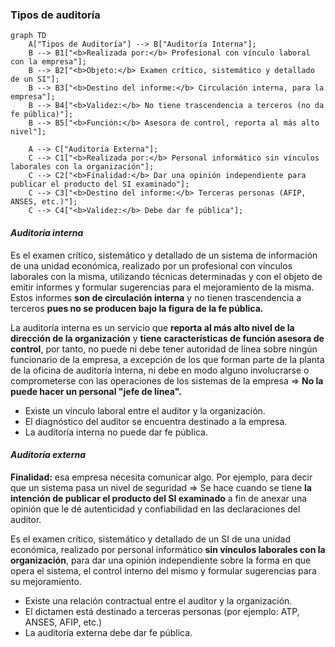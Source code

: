 ### Tipos de auditoría

```mermaid
graph TD
    A["Tipos de Auditoría"] --> B["Auditoría Interna"];
    B --> B1["<b>Realizada por:</b> Profesional con vínculo laboral con la empresa"];
    B --> B2["<b>Objeto:</b> Examen crítico, sistemático y detallado de un SI"];
    B --> B3["<b>Destino del informe:</b> Circulación interna, para la empresa"];
    B --> B4["<b>Validez:</b> No tiene trascendencia a terceros (no da fe pública)"];
    B --> B5["<b>Función:</b> Asesora de control, reporta al más alto nivel"];

    A --> C["Auditoría Externa"];
    C --> C1["<b>Realizada por:</b> Personal informático sin vínculos laborales con la organización"];
    C --> C2["<b>Finalidad:</b> Dar una opinión independiente para publicar el producto del SI examinado"];
    C --> C3["<b>Destino del informe:</b> Terceras personas (AFIP, ANSES, etc.)"];
    C --> C4["<b>Validez:</b> Debe dar fe pública"];
```

#### ***Auditoría interna***

Es el examen crítico, sistemático y detallado de un sistema de información de una unidad económica, realizado por un profesional con vínculos laborales con la misma, utilizando técnicas determinadas y con el objeto de emitir informes y formular sugerencias para el mejoramiento de la misma. Estos informes **son de circulación interna** y no tienen trascendencia a terceros **pues no se producen bajo la figura de la fe pública.**

La auditoría interna es un servicio que **reporta al más alto nivel de la dirección de la organización** y **tiene características de función asesora de control**, por tanto, no puede ni debe tener autoridad de línea sobre ningún funcionario de la empresa, a excepción de los que forman parte de la planta de la oficina de auditoría interna, ni debe en modo alguno involucrarse o comprometerse con las operaciones de los sistemas de la empresa ⇒ **No la puede hacer un personal "jefe de línea".**

-   Existe un vínculo laboral entre el auditor y la organización.
-   El diagnóstico del auditor se encuentra destinado a la empresa.
-   La auditoría interna no puede dar fe pública.

#### ***Auditoría externa***

**Finalidad:** esa empresa necesita comunicar algo. Por ejemplo, para decir que un sistema pasa un nivel de seguridad ⇒ Se hace cuando se tiene **la intención de publicar el producto del SI examinado** a fin de anexar una opinión que le dé autenticidad y confiabilidad en las declaraciones del auditor.

Es el examen crítico, sistemático y detallado de un SI de una unidad económica, realizado por personal informático **sin vínculos laborales con la organización**, para dar una opinión independiente sobre la forma en que opera el sistema, el control interno del mismo y formular sugerencias para su mejoramiento.

-   Existe una relación contractual entre el auditor y la organización.
-   El dictamen está destinado a terceras personas (por ejemplo: ATP, ANSES, AFIP, etc.)
-   La auditoría externa debe dar fe pública. 